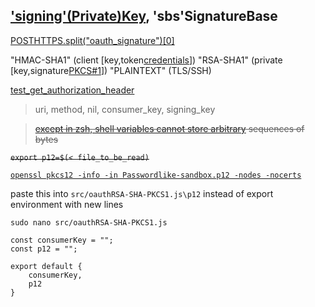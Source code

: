 ## ['signing'(Private)Key](https://github.com/Mastercard/oauth1-signer-ruby/blob/1187441f84b2eb07524cd1fc11f3be8e94e21609/lib/oauth.rb#L196), 'sbs'SignatureBase

[POSTHTTPS<path><query><protocol>.split("oauth_signature")[0]<body>](https://www.rfc-editor.org/rfc/rfc5849#section-3.4.1.3)

"HMAC-SHA1" (client [key,token[credentials](https://www.rfc-editor.org/rfc/rfc5849#section-3.4.1.3.2)])
"RSA-SHA1" (private [key,signature[PKCS#1](https://www.rfc-editor.org/rfc/rfc5849#section-3.4.3)])
"PLAINTEXT" (TLS/SSH)

[test_get_authorization_header](https://github.com/Mastercard/oauth1-signer-ruby/blob/main/tests/test_oauth.rb)

>uri, method, nil, consumer_key, signing_key

>~~[except in zsh, shell variables cannot store arbitrary](https://unix.stackexchange.com/questions/369972/how-can-i-set-an-environment-variable-which-contains-newline-characters) sequences of bytes~~

~~`export p12=$(< file_to_be_read)`~~

[`openssl pkcs12 -info -in Passwordlike-sandbox.p12 -nodes -nocerts`](https://www.ssl.com/how-to/export-certificates-private-key-from-pkcs12-file-with-openssl/) 

paste this into `src/oauthRSA-SHA-PKCS1.js\p12` instead of export environment with new lines

`sudo nano src/oauthRSA-SHA-PKCS1.js`
````
const consumerKey = "";
const p12 = "";

export default {
    consumerKey,
    p12
}
````